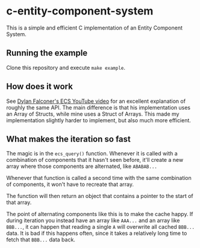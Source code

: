 # c-entity-component-system

This is a simple and efficient C implementation of an Entity Component System.

## Running the example

Clone this repository and execute `make example`.

## How does it work

See [Dylan Falconer's ECS YouTube video](https://www.youtube.com/watch?v=s6TMa33niJo) for an excellent explanation of roughly the same API. The main difference is that his implementation uses an Array of Structs, while mine uses a Struct of Arrays. This made my implementation slightly harder to implement, but also much more efficient.

## What makes the iteration so fast

The magic is in the `ecs_query()` function. Whenever it is called with a combination of components that it hasn't seen before, it'll create a new array where those components are alternated, like `ABABAB...`

Whenever that function is called a second time with the same combination of components, it won't have to recreate that array.

The function will then return an object that contains a pointer to the start of that array.

The point of alternating components like this is to make the cache happy. If during iteration you instead have an array like `AAA...` and an array like `BBB...`, it can happen that reading a single `A` will overwrite all cached `BBB...` data. It is bad if this happens often, since it takes a relatively long time to fetch that `BBB...` data back.
